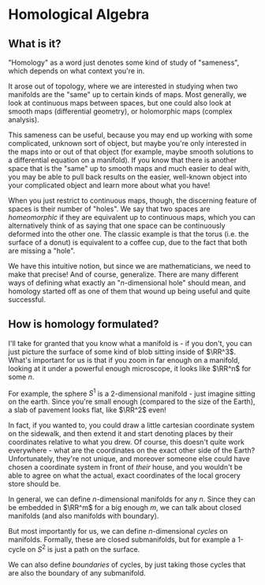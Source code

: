 # Homological Algebra



## What is it?

"Homology" as a word just denotes some kind of study of "sameness", which depends on what context you're in.

It arose out of topology, where we are interested in studying when two manifolds are the "same" up to certain kinds of maps. Most generally, we look at continuous maps between spaces, but one could also look at smooth maps (differential geometry), or holomorphic maps (complex analysis).

This sameness can be useful, because you may end up working with some complicated, unknown sort of object, but maybe you're only interested in the maps into or out of that object (for example, maybe smooth solutions to a differential equation on a manifold). If you know that there is another space that is the "same" up to smooth maps and much easier to deal with, you may be able to pull back results on the easier, well-known object into your complicated object and learn more about what you have!

When you just restrict to continuous maps, though, the discerning feature of spaces is their number of "holes". We say that two spaces are *homeomorphic* if they are equivalent up to continuous maps, which you can alternatively think of as saying that one space can be continuously deformed into the other one. The classic example is that the torus (i.e. the surface of a donut) is equivalent to a coffee cup, due to the fact that both are missing a "hole". 

We have this intuitive notion, but since we are mathematicians, we need to make that precise! And of course, generalize. There are many different ways of defining what exactly an "$n$-dimensional hole" should mean, and homology started off as one of them that wound up being useful and quite successful.



## How is homology formulated?

I'll take for granted that you know what a manifold is - if you don't, you can just picture the surface of some kind of blob sitting inside of $\RR^3$. What's important for us is that if you zoom in far enough on a manifold, looking at it under a powerful enough microscope, it looks like $\RR^n$ for some $n$. 

For example, the sphere $S^1$ is a 2-dimensional manifold - just imagine sitting on the earth. Since you're small enough (compared to the size of the Earth), a slab of pavement looks flat, like $\RR^2$ even! 

In fact, if you wanted to, you could draw a little cartesian coordinate system on the sidewalk, and then extend it and start denoting places by their coordinates relative to what you drew. Of course, this doesn't quite work everywhere - what are the coordinates on the exact other side of the Earth? Unfortunately, they're not unique, and moreover someone else could have chosen a coordinate system in front of *their* house, and you wouldn't be able to agree on what the actual, exact coordinates of the local grocery store should be.

In general, we can define $n$-dimensional manifolds for any $n$. Since they can be embedded in $\RR^m$ for a big enough $m$, we can talk about closed manifolds (and also manifolds with boundary).

But most importantly for us, we can define $n$-dimensional *cycles* on manifolds. Formally, these are closed submanifolds, but for example a 1-cycle on $S^2$ is just a path on the surface.

We can also define *boundaries* of cycles, by just taking those cycles that are also the boundary of any submanifold.